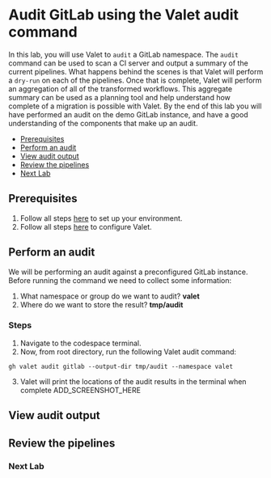 # Audit GitLab using the Valet audit command

In this lab, you will use Valet to `audit` a GitLab namespace. The `audit` command can be used to scan a CI server and output a summary of the current pipelines.
What happens behind the scenes is that Valet will perform a `dry-run` on each of the pipelines.  Once that is complete, Valet will perform an aggregation of all of the transformed workflows. This aggregate summary can be used as a planning tool and help understand how complete of a migration is possible with Valet.
By the end of this lab you will have performed an audit on the demo GitLab instance, and have a good understanding of the components that make up an audit.

- [Prerequisites](#prerequisites)
- [Perform an audit](#perform-an-audit)
- [View audit output](#view-audit-output)
- [Review the pipelines](#review-the-pipelines)
- [Next Lab](#next-lab)

## Prerequisites

1. Follow all steps [here](../gitlab#readme) to set up your environment.
2. Follow all steps [here](../gitlab#valet-configure-lab) to configure Valet.

## Perform an audit

We will be performing an audit against a preconfigured GitLab instance. Before running the command we need to collect some information:

  1. What namespace or group do we want to audit? __valet__
  2. Where do we want to store the result? __tmp/audit__

### Steps

1. Navigate to the codespace terminal.
2. Now, from root directory, run the following Valet audit command:
  
```
gh valet audit gitlab --output-dir tmp/audit --namespace valet
```

3. Valet will print the locations of the audit results in the terminal when complete
   ADD_SCREENSHOT_HERE

## View audit output

## Review the pipelines

### Next Lab
